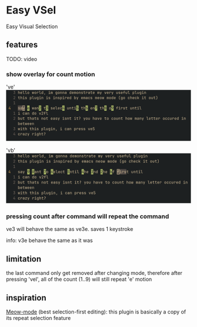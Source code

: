 # Easy VSel
Easy Visual Selection

## features
TODO: video
### show overlay for count motion
've'
![example of ve command](./img/ve.png)

'vb'
![example of vb command](./img/vb.png)

### pressing count after command will repeat the command
ve3 will behave the same as ve3e. saves 1 keystroke

info: v3e behave the same as it was

## limitation
the last command only get removed after changing mode, therefore after pressing 'vel', all of the count (1..9) will still repeat 'e' motion

## inspiration
[Meow-mode](https://github.com/meow-edit/meow) (best selection-first editing): this plugin is basically a copy of its repeat selection feature


